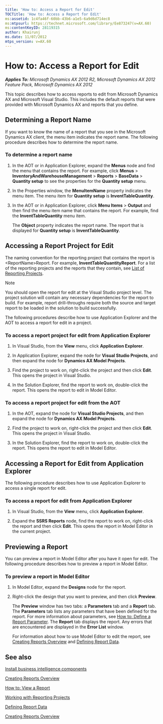 ```yaml
---
title: 'How to: Access a Report for Edit'
TOCTitle: 'How to: Access a Report for Edit'
ms:assetid: 1c4fa46f-60bb-43b6-a1e5-6a9d6d714ec8
ms:mtpsurl: https://technet.microsoft.com/library/Ee873247(v=AX.60)
ms:contentKeyID: 28119315
author: Khairunj
ms.date: 11/07/2012
mtps_version: v=AX.60
---
```


# How to: Access a Report for Edit 


_**Applies To:** Microsoft Dynamics AX 2012 R2, Microsoft Dynamics AX 2012 Feature Pack, Microsoft Dynamics AX 2012_

This topic describes how to access reports to edit from Microsoft Dynamics AX and Microsoft Visual Studio. This includes the default reports that were provided with Microsoft Dynamics AX and reports that you define.

## Determining a Report Name

If you want to know the name of a report that you see in the Microsoft Dynamics AX client, the menu item indicates the report name. The following procedure describes how to determine the report name.

### To determine a report name

1.  In the AOT or in Application Explorer, expand the **Menus** node and find the menu that contains the report. For example, click **Menus** \> **InventoryAndWarehouseManagement** \> **Reports** \> **BaseData** \> **Quantity setup** to see the properties for the **Quantity setup** menu.

2.  In the Properties window, the **MenuItemName** property indicates the menu item. The menu item for **Quantity setup** is **InventTableQuantity**.

3.  In the AOT or in Application Explorer, click **Menu Items** \> **Output** and then find the menu item name that contains the report. For example, find the **InventTableQuantity** menu item.
    
    The **Object** property indicates the report name. The report that is displayed for **Quantity setup** is **InventTableQuantity**.

## Accessing a Report Project for Edit

The naming convention for the reporting project that contains the report is \<ReportName\>Report. For example, **InventTableQuantityReport**. For a list of the reporting projects and the reports that they contain, see [List of Reporting Projects](list-of-reporting-projects.md).


> [!NOTE]
> <P>You should open the report for edit at the Visual Studio project level. The project solution will contain any necessary dependencies for the report to build. For example, report drill-throughs require both the source and target report to be loaded in the solution to build successfully.</P>



The following procedures describe how to use Application Explorer and the AOT to access a report for edit in a project.

### To access a report project for edit from Application Explorer

1.  In Visual Studio, from the **View** menu, click **Application Explorer**.

2.  In Application Explorer, expand the node for **Visual Studio Projects**, and then expand the node for **Dynamics AX Model Projects**.

3.  Find the project to work on, right-click the project and then click **Edit**. This opens the project in Visual Studio.

4.  In the Solution Explorer, find the report to work on, double-click the report. This opens the report to edit in Model Editor.

### To access a report project for edit from the AOT

1.  In the AOT, expand the node for **Visual Studio Projects**, and then expand the node for **Dynamics AX Model Projects**.

2.  Find the project to work on, right-click the project and then click **Edit**. This opens the project in Visual Studio.

3.  In the Solution Explorer, find the report to work on, double-click the report. This opens the report to edit in Model Editor.

## Accessing a Report for Edit from Application Explorer

The following procedure describes how to use Application Explorer to access a single report for edit.

### To access a report for edit from Application Explorer

1.  In Visual Studio, from the **View** menu, click **Application Explorer**.

2.  Expand the **SSRS Reports** node, find the report to work on, right-click the report and then click **Edit**. This opens the report in Model Editor in the current project.

## Previewing a Report

You can preview a report in Model Editor after you have it open for edit. The following procedure describes how to preview a report in Model Editor.

### To preview a report in Model Editor

1.  In Model Editor, expand the **Designs** node for the report.

2.  Right-click the design that you want to preview, and then click **Preview**.
    
    The **Preview** window has two tabs: a **Parameters** tab and a **Report** tab. The **Parameters** tab lists any parameters that have been defined for the report. For more information about parameters, see [How to: Define a Report Parameter](how-to-define-a-report-parameter.md). The **Report** tab displays the report. Any errors that are encountered are displayed in the **Error List** window.
    
    For information about how to use Model Editor to edit the report, see [Creating Reports Overview](creating-reports-overview.md) and [Defining Report Data](defining-report-data.md).

## See also

[Install business intelligence components](install-business-intelligence-components.md)

[Creating Reports Overview](creating-reports-overview.md)

[How to: View a Report](how-to-view-a-report.md)

[Working with Reporting Projects](working-with-reporting-projects.md)

[Defining Report Data](defining-report-data.md)

[Creating Reports Overview](creating-reports-overview.md)


